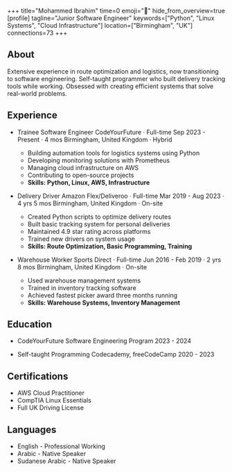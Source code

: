 +++
title="Mohammed Ibrahim"
time=0
emoji="👤"
hide_from_overview=true
[profile]
tagline="Junior Software Engineer"
keywords=["Python", "Linux Systems", "Cloud Infrastructure"]
location=["Birmingham", "UK"]
connections=73
+++

## About

Extensive experience in route optimization and logistics, now transitioning to software engineering. Self-taught programmer who built delivery tracking tools while working. Obsessed with creating efficient systems that solve real-world problems.

## Experience

- Trainee Software Engineer
  CodeYourFuture · Full-time
  Sep 2023 - Present · 4 mos
  Birmingham, United Kingdom · Hybrid

  - Building automation tools for logistics systems using Python
  - Developing monitoring solutions with Prometheus
  - Managing cloud infrastructure on AWS
  - Contributing to open-source projects
  - **Skills: Python, Linux, AWS, Infrastructure**

- Delivery Driver
  Amazon Flex/Deliveroo · Full-time
  Mar 2019 - Aug 2023 · 4 yrs 5 mos
  Birmingham, United Kingdom · On-site

  - Created Python scripts to optimize delivery routes
  - Built basic tracking system for personal deliveries
  - Maintained 4.9 star rating across platforms
  - Trained new drivers on system usage
  - **Skills: Route Optimization, Basic Programming, Training**

- Warehouse Worker
  Sports Direct · Full-time
  Jun 2016 - Feb 2019 · 2 yrs 8 mos
  Birmingham, United Kingdom · On-site
  - Used warehouse management systems
  - Trained in inventory tracking software
  - Achieved fastest picker award three months running
  - **Skills: Warehouse Systems, Inventory Management**

## Education

- CodeYourFuture
  Software Engineering Program
  2023 - 2024

- Self-taught Programming
  Codecademy, freeCodeCamp
  2020 - 2023

## Certifications

- AWS Cloud Practitioner
- CompTIA Linux Essentials
- Full UK Driving License

## Languages

- English - Professional Working
- Arabic - Native Speaker
- Sudanese Arabic - Native Speaker
